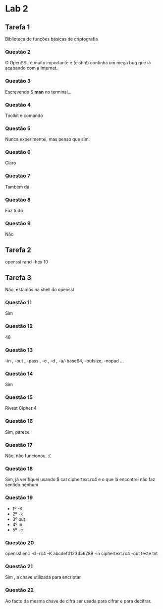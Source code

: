 # Lab 2
## Tarefa 1
Biblioteca de funções básicas de criptografia
### Questão 2
O OpenSSL é muito importante e (eishh!) continha um mega bug que ía acabando com a Internet.
### Questão 3
Escrevendo $ __man__ no terminal...
### Questão 4
Toolkit e comando
### Questão 5
Nunca experimentei, mas penso que sim.
### Questão 6
Claro
### Questão 7
Também dá
### Questão 8
Faz tudo
### Questão 9
Não
## Tarefa 2
openssl rand -hex 10
## Tarefa 3
Não, estamos na shell do openssl
### Questão 11
Sim
### Questão 12
48
### Questão 13
-in , -out , -pass , -e , -d , -a/-base64, -bufsize, -nopad ...

### Questão 14
 Sim
### Questão 15
Rivest Cipher 4
### Questão 16
Sim, parece
### Questão 17
Não, não funcionou. :(
### Questão 18
Sim, já verifiquei usando $ cat ciphertext.rc4 e o que lá encontrei não faz sentido nenhum
### Questão 19
- 1º -K
- 2º -k
- 3º out
- 4º in
- 5º -e
### Questão 20
openssl enc -d -rc4 -K abcdef0123456789 -in ciphertext.rc4 -out teste.txt
### Questão 21
Sim , a chave utilizada para encriptar
### Questão 22
Ao facto da mesma chave de cifra ser usada para cifrar e para decifrar.